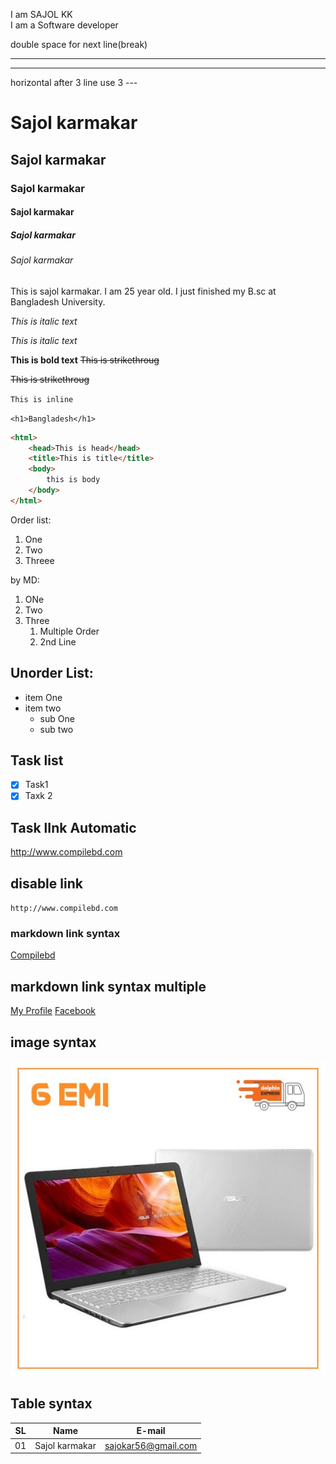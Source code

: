 <!-- markdown README.md -->
I am SAJOL KK <br>
I am a Software developer

double space for next line(break)
<hr>



---
horizontal after 3 line use 3 ---
# Sajol karmakar
## Sajol karmakar
### Sajol karmakar
#### Sajol karmakar
##### Sajol karmakar
###### Sajol karmakar


<p>This is sajol karmakar. I am 25 year old. I just finished my B.sc at Bangladesh University.</p>
  
<i>This is italic text</i>
  
_This is italic text_

__This is bold text__
<del>This is strikethroug</del>
  
~~This is strikethroug~~
  
`This is inline`
  
`<h1>Bangladesh</h1>`

```html
<html>
    <head>This is head</head>
    <title>This is title</title>
    <body>
        this is body
    </body>
</html>
```

Order list:
  
<ol>
    <li>One</li>
    <li>Two</li>
    <li>Threee</li>
</ol>

by MD:
  
1. ONe
2. Two
3. Three
    1. Multiple Order
    2. 2nd Line

 
 ## Unorder List:
   
   - item One
   - item two
        - sub One
        - sub two

    
## Task list
- [x] Task1
- [x] Taxk 2

## Task lInk Automatic
http://www.compilebd.com
  
## disable link
`http://www.compilebd.com`
  
### markdown link syntax
[Compilebd](http://www.compilebd.com)

## markdown link syntax multiple
[My Profile][website]
[Facebook][facebook]
  
    
<!-- all link -->
[website]: http://www.compilebd.com
[facebook]: http://www.facebook.com/sajolkk


## image syntax
![My PC](./images/pc.jpg)
  
## Table syntax
| SL | Name | E-mail |
| ---| -----| -------|
| 01 | Sajol karmakar | sajokar56@gmail.com |
